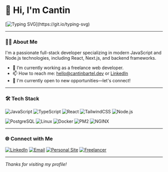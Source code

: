 # 👋 Hi, I'm Cantin

[![Typing SVG](https://readme-typing-svg.herokuapp.com?font=Roboto&size=25&pause=1000&color=FFFFFF&width=435&lines=Full-Stack+Developer;Web+Artisan;Open+to+new+projects!)](https://git.io/typing-svg)

---

### 👨‍💻 About Me
I'm a passionate full-stack developer specializing in modern JavaScript and Node.js technologies, including React, Next.js, and backend frameworks.

- 🔭 I’m currently working as a freelance web developer.
- 📫 How to reach me: [hello@cantinbartel.dev](mailto:hello@cantinbartel.dev) or [LinkedIn](https://linkedin.com/in/cantin-bartel)
- 🚀 I'm currently open to new opportunities—let's connect!


---

### 🛠️ Tech Stack
![JavaScript](https://img.shields.io/badge/JavaScript-%23F7DF1E.svg?style=flat&logo=javascript&logoColor=black)
![TypeScript](https://img.shields.io/badge/TypeScript-%23007ACC.svg?style=flat&logo=typescript&logoColor=white)
![React](https://img.shields.io/badge/React-%2320232a.svg?style=flat&logo=react&logoColor=%2361DAFB)
![TailwindCSS](https://img.shields.io/badge/Tailwind_CSS-%2338B2AC.svg?style=flat&logo=tailwind-css&logoColor=white)
![Node.js](https://img.shields.io/badge/Node.js-%23339933.svg?style=flat&logo=nodedotjs&logoColor=white)
<!-- ![Supabase](https://img.shields.io/badge/Supabase-%233FCF8E.svg?style=flat&logo=supabase&logoColor=white) -->
![PostgreSQL](https://img.shields.io/badge/PostgreSQL-%23316192.svg?style=flat&logo=postgresql&logoColor=white)
![Linux](https://img.shields.io/badge/Linux-%23FCC624.svg?style=flat&logo=linux&logoColor=black)
![Docker](https://img.shields.io/badge/Docker-%232496ED.svg?style=flat&logo=docker&logoColor=white)
![PM2](https://img.shields.io/badge/PM2-%2300ACD7.svg?style=flat&logo=pm2&logoColor=white)
![NGINX](https://img.shields.io/badge/NGINX-%23009639.svg?style=flat&logo=nginx&logoColor=white)


---
<!--

### 📈 GitHub Stats
[![GitHub Stats](https://github-readme-stats.vercel.app/api?username=yourusername&show_icons=true&theme=radical)](url)

---
-->

### 🌐 Connect with Me
[![LinkedIn](https://img.shields.io/badge/LinkedIn-%230077B5.svg?style=flat&logo=linkedin&logoColor=white)](https://linkedin.com/in/yourprofile)
[![Email](https://img.shields.io/badge/Email-%23D14836.svg?style=flat&logo=gmail&logoColor=white)](mailto:hello@cantinbartel.dev)
[![Personal Site](https://img.shields.io/badge/Portfolio-%23000000.svg?style=flat&logo=aboutdotme&logoColor=white)](https://cantinbartel.dev)
[![Freelancer](https://img.shields.io/badge/Freelancer-%2329B2FE.svg?style=flat&logo=freelancer&logoColor=white)](https://freelancer.com/u/yourprofile)

---

_Thanks for visiting my profile!_
